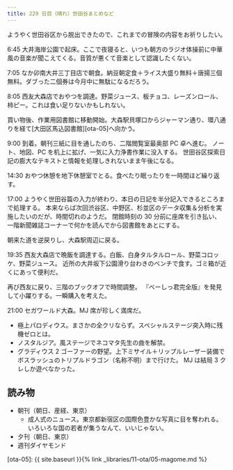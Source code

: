 ```yaml
---
title: 229 日目（晴れ）世田谷まとめなど
---
```


ようやく世田谷区から脱出できたので、これまでの冒険の内容をお祈りしたい。

6:45 大井海岸公園で起床。ここで夜寝ると、いつも朝方のラジオ体操前に中華風の音楽が聞こえてくる。音質が悪くて音楽として認識したくない。

7:05 なか卯南大井三丁目店で朝食。納豆朝定食＋ライス大盛り無料＋唐揚三個無料。ダブった二個券は今月中に無駄になるだろう。

8:05 西友大森店でおやつを調達。野菜ジュース、板チョコ、レーズンロール、柿ピー。これは食い足りないかもしれない。

買い物後、作業用図書館に移動開始。大森駅貝塚口からジャーマン通り、環八通りを経て[大田区馬込図書館][ota-05]へ向かう。

9:00 到着。朝刊三紙に目を通したのち、二階閲覧室最奥部 PC 卓へ進む。
ノート、地図、PC を机上に拡げ、一気に入力浄書作業に没入する。
世田谷区探索日記の膨大なテキストと情報を処理しきれないまま午後になる。

14:30 おやつ休憩を地下休憩室でとる。食べたり眠ったりを一時間ほど繰り返す。

17:00 ようやく世田谷篇の入力が終わり、本日の日記を半分記入できるところまで処理する。
本来ならば次回渋谷区、中野区、杉並区のデータ収集＆分析を実施したいのだが、時間切れのようだ。
閉館時刻の 30 分前に座席を引き払い、一階新聞雑誌コーナーで何かを読んでから図書館をあとにする。

朝来た道を逆戻りし、大森駅周辺に戻る。

19:35 西友大森店で晩飯を調達する。白飯、白身タルタルロール、野菜コロッケ、野菜ジュース。
近所の大井坂下公園滑り台わきのベンチで食す。ゴミ箱が近くにあって便利だ。

再び西友に戻り、三階のブックオフで時間調整。
『べーしっ君完全版』を発見して小躍りする。一瞬購入を考えた。

21:00 セガワールド大森。MJ 席が珍しく満席だ。

* 極上パロディウス。まさかの全クリならず。スペシャルステージ突入時に残機ゼロとは。
* ノスタルジア。風ステージでネコマタ先生の曲を解禁。
* グラディウス 2 ゴーファーの野望。上下ミサイル＋リップルレーザー装備でボスラッシュのトリプルドラゴン（名称不明）まで行けた。
MJ は結局 3 クレしか遊べなかった。

## 読み物

* 朝刊（朝日、産経、東京）
  * 成人式のニュース。東京都新宿区の国際色豊かな写真に目を奪われる。いろいろな国の若者が集うなんて、いいじゃない。
* 夕刊（朝日、東京）
* 週刊ダイヤモンド

[ota-05]: {{ site.baseurl }}{% link _libraries/11-ota/05-magome.md %}
